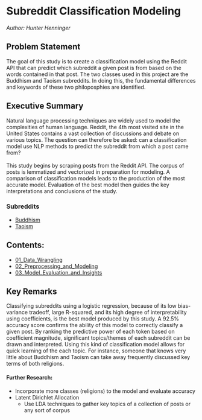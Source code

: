 # Subreddit Classification Modeling
_Author: Hunter Henninger_ 


## Problem Statement
The goal of this study is to create a classification model using the Reddit API that can predict which subreddit a given post is from based on the words contained in that post. The two classes used in this project are the Buddhism and Taoism subreddits. In doing this, the fundamental differences and keywords of these two philoposphies are identified.


## Executive Summary
Natural language processing techniques are widely used to model the complexities of human language. Reddit, the 4th most visited site in the United States contains a vast collection of discussions and debate on various topics. The question can therefore be asked: can a classification model use NLP methods to predict the subreddit from which a post came from?
<br><br> 
This study begins by scraping posts from the Reddit API. The corpus of posts is lemmatized and vectorized in preparation for modeling. A comparison of classification models leads to the production of the most accurate model. Evaluation of the best model then guides the key interpretations and conclusions of the study.


### Subreddits

- [Buddhism](https://www.reddit.com/r/Buddhism/)
- [Taoism](https://www.reddit.com/r/taoism/)


## Contents:
- [01_Data_Wrangling](./01_Data_Wrangling.ipynb)
- [02_Preprocessing_and_Modeling](./02_Preprocessing_and_Modeling.ipynb)
- [03_Model_Evaluation_and_Insights](./03_Model_Evaluation_and_Insights.ipynb)


## Key Remarks

Classifying subreddits using a logistic regression, because of its low bias-variance tradeoff, large R-squared, and its high degree of interpretability using coefficients, is the best model produced by this study. A 92.5% accuracy score confirms the ability of this model to correctly classify a given post. By ranking the predictive power of each token based on coefficient magnitude, significant topics/themes of each subreddit can be drawn and interpreted. Using this kind of classification model allows for quick learning of the each topic. For instance, someone that knows very little about Buddhism and Taoism can take away frequently discussed key terms of both religions.

#### Further Research:
- Incorporate more classes (religions) to the model and evaluate accuracy
- Latent Dirichlet Allocation
    - Use LDA techniques to gather key topics of a collection of posts or any sort of corpus

